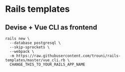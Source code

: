 # Rails templates

## Devise + Vue CLI as frontend
```
rails new \
  --database postgresql \
  --skip-sprockets \
  --webpack \
  -m https://raw.githubusercontent.com/trouni/rails-templates/master/vue_cli.rb \
  CHANGE_THIS_TO_YOUR_RAILS_APP_NAME
```